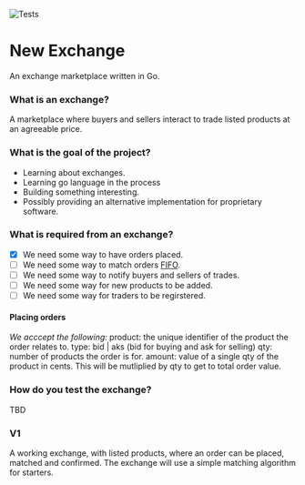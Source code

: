 
![Tests](https://github.com/dwainm/new_exchange/actions/workflows/go.yml/badge.svg)

# New Exchange
An exchange marketplace written in Go.

### What is an exchange?
A marketplace where buyers and sellers interact to trade listed products at an agreeable price.

### What is the goal of the project?
- Learning about exchanges.
- Learning go language in the process
- Building something interesting.
- Possibly providing an alternative implementation for proprietary software.

### What is required from an exchange?
- [x] We need some way to have orders placed.
- [ ] We need some way to match orders [FIFO](https://www.cmegroup.com/confluence/display/EPICSANDBOX/Supported+Matching+Algorithms#:~:text=Trade%20Futures%20Allocation-,FIFO,is%20the%20first%20order%20matched.).
- [ ] We need some way to notify buyers and sellers of trades.
- [ ] We need some way for new products to be added.
- [ ] We need some way for traders to be regirstered.

#### Placing orders
*We acccept the following:*
product: the unique identifier of the product the order relates to.
type: bid | aks (bid for buying and ask for selling)
qty: number of products the order is for.
amount: value of a single qty of the product in cents. This will be mutliplied by qty to get to total order value.

### How do you test the exchange? 
TBD


### V1
A working exchange, with listed products, where an order can be placed, matched and confirmed. The exchange will use a simple matching algorithm for starters.

